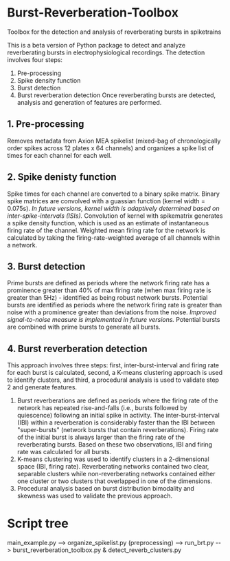 # Burst-Reverberation-Toolbox
Toolbox for the detection and analysis of reverberating bursts in spiketrains


This is a beta version of Python package to detect and analyze reverberating bursts in electrophysiological recordings. The detection involves four steps:
1. Pre-processing
2. Spike density function
3. Burst detection
4. Burst reverberation detection
Once reverberating bursts are detected, analysis and generation of features are performed.

## 1. Pre-processing
Removes metadata from Axion MEA spikelist (mixed-bag of chronologically order spikes across 12 plates x 64 channels) and organizes a spike list of times for each channel for each well. 

## 2. Spike denisty function
Spike times  for each channel are converted to a binary spike matrix. Binary spike matrices are convolved with a guassian function (kernel width = 0.075s). <i>In future versions, kernel width is adaptively determined based on inter-spike-intervals (ISIs).</i> Convolution of kernel with spikematrix generates a spike density function, which is used as an estimate of instantaneous firing rate of the channel. Weighted mean firing rate for the network is calculated by taking the firing-rate-weighted average of all channels within a network.

## 3. Burst detection
Prime bursts are defined as periods where the network firing rate has a prominence greater than 40% of max firing rate (when max firing rate is greater than 5Hz) - identified as being robust network bursts. Potential bursts are identified as periods where the network firing rate is greater than noise with a prominence greater than deviations from the noise. <i>Improved signal-to-noise measure is implemented in future versions.</i> Potential bursts are combined with prime bursts to generate all bursts.

## 4. Burst reverberation detection
This approach involves three steps: first, inter-burst-interval and firing rate for each burst is calculated, second, a K-means clustering approach is used to identify clusters, and third, a procedural analysis is used to validate step 2 and generate features.

1. Burst reverberations are defined as periods where the firing rate of the network has repeated rise-and-falls (i.e., bursts followed by quiescence) following an initial spike in activity. The inter-burst-interval (IBI) within a reverberation is considerably faster than the IBI between "super-bursts" (network bursts that contain reverberations). Firing rate of the initial burst is always larger than the firing rate of the reverberating bursts. Based on these two observations, IBI and firing rate was calculated for all bursts.
2. K-means clustering was used to identify clusters in a 2-dimensional space (IBI, firing rate). Reverberating networks contained two clear, separable clusters while non-reverberating networks contained either one cluster or two clusters that overlapped in one of the dimensions.
3. Procedural analysis based on burst distribution bimodality and skewness was used to validate the previous approach.

# Script tree
main_example.py --> organize_spikelist.py (preprocessing) --> run_brt.py --> burst_reverberation_toolbox.py & detect_reverb_clusters.py
